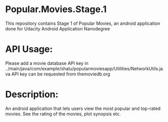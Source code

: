 # Popular.Movies.Stage.1
This repository contains Stage 1 of Popular Movies, an android application done for Udacity Android Application Nanodegree

# API Usage:

Please add a movie database API key in ../main/java/com/example/shalu/popularmoviesapp/Utilities/NetworkUtils.java
API key can be requested from themoviedb.org

# Description:

An android application that lets users view the most popular and top-rated movies. See the rating of the movies, plot synopsis etc.
